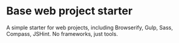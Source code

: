 # Base web project starter
A simple starter for web projects, including Browserify, Gulp, Sass, Compass, JSHint.
No frameworks, just tools.

